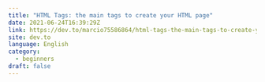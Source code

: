 ```yaml
---
title: "HTML Tags: the main tags to create your HTML page"
date: 2021-06-24T16:39:29Z
link: https://dev.to/marcio75586864/html-tags-the-main-tags-to-create-your-html-page-4o74?utm_medium=RSS&utm_source=news.12bit.vn
site: dev.to
language: English
category:
  - beginners
draft: false
---
```

